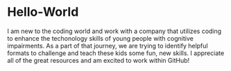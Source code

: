# Hello-World
I am new to the coding world and work with a company that utilizes coding to enhance the techonology skills of young people with cognitive impairments.
As a part of that journey, we are trying to identify helpful formats to challenge and teach these kids some fun, new skills.  I appreciate all of the great resources and am excited to work within GitHub!
